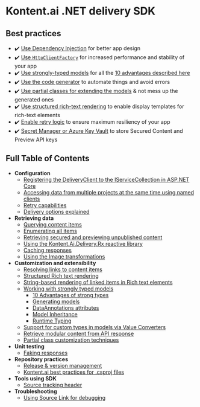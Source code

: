 # Kontent.ai .NET delivery SDK

## Best practices

- ✔️ [Use Dependency Injection](./configuration/dependency-injection.md#standard-usage.md) for better app design
- ✔️ [Use `HttpClientFactory`](./configuration/dependency-injection.md#httpclientfactory) for increased performance and stability of your app
- ✔️ [Use strongly-typed models](./customization-and-extensibility/strongly-typed-models.md) for all the [10 advantages described here](./customization-and-extensibility/strong-types-explained/10-advantages.md)
- ✔️ [Use the code generator](https://github.com/kontent-ai/model-generator-net) to automate things and avoid errors
- ✔️ [Use partial classes for extending the models](./customization-and-extensibility/customization-techniques.md) & not mess up the generated ones
- ✔️ [Use structured rich-text rendering](./customization-and-extensibility/structured-models/structured-models-rendering.md) to enable display templates for rich-text elements
- ✔️ [Enable retry logic](./configuration/retry-policy.md) to ensure maximum resiliency of your app
- ✔️ [Secret Manager or Azure Key Vault](./retrieving-data/secure-and-preview-api.md) to store Secured Content and Preview API keys

## Full Table of Contents

- **Configuration**
  - [Registering the DeliveryClient to the IServiceCollection in ASP.NET Core](./configuration/dependency-injection.md)
  - [Accessing data from multiple projects at the same time using named clients](./configuration/multiple-delivery-clients.md)
  - [Retry capabilities](./configuration/retry-policy.md)
  - [Delivery options explained](./configuration/delivery-options.md)
- **Retrieving data**
  - [Querying content items](./retrieving-data/querying-content.md)
  - [Enumerating all items](./retrieving-data/items-feed.md)
  - [Retrieving secured and previewing unpublished content](./retrieving-data/secure-and-preview-api.md)
  - [Using the Kontent.Ai.Delivery.Rx reactive library](./retrieving-data/reactive-library.md)
  - [Caching responses](./retrieving-data/caching.md)
  - [Using the Image transformations](./retrieving-data/image-transformation.md)
- **Customization and extensibility**
  - [Resolving links to content items](./customization-and-extensibility/structured-models/resolving-item-links.md)
  - [Structured Rich text rendering](./customization-and-extensibility/structured-models/structured-models-rendering.md)
  - [String-based rendering of linked items in Rich text elements](./customization-and-extensibility/structured-models/string-based-linked-items-rendering.md)
  - [Working with strongly typed models](./customization-and-extensibility/strongly-typed-models.md)
    - [10 Advantages of strong types](./customization-and-extensibility/strong-types-explained/10-advantages.md)
    - [Generating models](./customization-and-extensibility/strong-types-explained/code-generator.md)
    - [DataAnnotations attributes](./customization-and-extensibility/strong-types-explained/dataannotation-attributes.md)
    - [Model Inheritance](./customization-and-extensibility/strong-types-explained/model-inheritance.md)
    - [Runtime Typing](./customization-and-extensibility/strong-types-explained/runtime-typing.md)
  - [Support for custom types in models via Value Converters](./customization-and-extensibility/value-converters.md)
  - [Retrieve modular content from API response](./customization-and-extensibility/modular-content-in-response.md)
  - [Partial class customization techniques](./customization-and-extensibility/customization-techniques.md)
- **Unit testing**
  - [Faking responses](./testing/faking.md)
- **Repository practices**
  - [Release & version management](https://kontent-ai.github.io/ci-and-automation/net-guidelines/Kontent.ai-best-practices-for-.csproj-files#version-management)
  - [Kontent.ai best practices for .csproj files](https://kontent-ai.github.io/ci-and-automation/net-guidelines/Kontent.ai-best-practices-for-.csproj-files)
- **Tools using SDK**
  - [Source tracking header](./testing/tracking.md)
- **Troubleshooting**
  - [Using Source Link for debugging](./troubleshooting/source-link.md)
